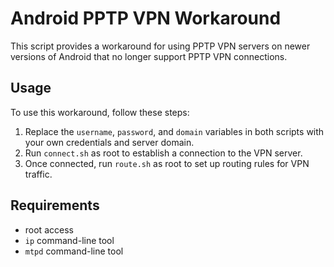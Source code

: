 # Android PPTP VPN Workaround

This script provides a workaround for using PPTP VPN servers on newer versions of Android that no longer support PPTP VPN connections.

## Usage

To use this workaround, follow these steps:

1. Replace the `username`, `password`, and `domain` variables in both scripts with your own credentials and server domain.
2. Run `connect.sh` as root to establish a connection to the VPN server.
3. Once connected, run `route.sh` as root to set up routing rules for VPN traffic.

## Requirements

- root access
- `ip` command-line tool
- `mtpd` command-line tool
